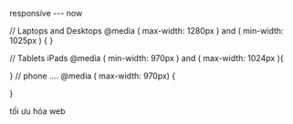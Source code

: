responsive --- now

// Laptops and Desktops
@media ( max-width: 1280px ) and ( min-width: 1025px ) { }

// Tablets iPads
@media ( min-width: 970px ) and ( max-width: 1024px ){

}
// phone ....
@media ( max-width: 970px) {

}

tối ưu hóa web
